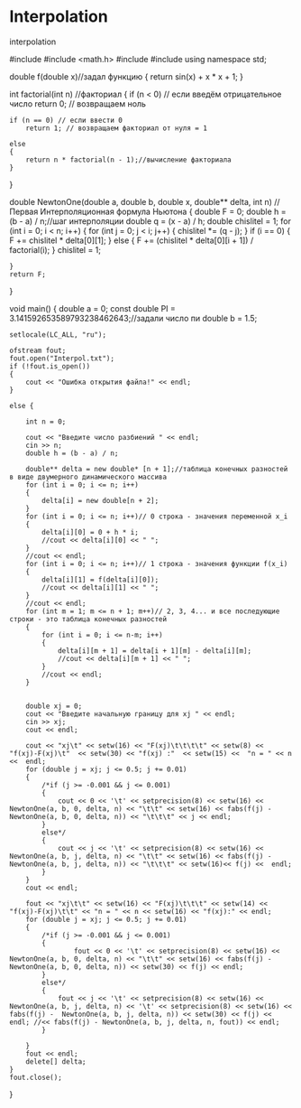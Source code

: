 # Interpolation
interpolation

#include <iostream>
#include <math.h>
#include <iomanip>
#include <fstream>
using namespace std;

double f(double x)//задал функцию
{
	return sin(x) + x * x + 1;
}

int factorial(int n) //факториал
{
	if (n < 0) // если введём отрицательное число
		return 0; // возвращаем ноль

	if (n == 0) // если ввести 0
		return 1; // возвращаем факториал от нуля = 1

	else
 	{
		return n * factorial(n - 1);//вычисление факториала
	}	
}

double NewtonOne(double a, double b, double x, double** delta, int n) // Первая Интерполяционная формула Ньютона
{
	double F = 0;
	double h = (b - a) / n;//шаг интерполяции
	double q = (x - a) / h;
	double chislitel = 1;
	for (int i = 0; i < n; i++)
	{
		for (int j = 0; j < i; j++)
		{
			chislitel *= (q - j);
		}
		if (i == 0)
		{
			F += chislitel * delta[0][1];
		}
		else
		{
			F += (chislitel * delta[0][i + 1]) / factorial(i);
		}
		chislitel = 1;

	}
	return F;
}

void main()
{
	double a = 0;
	const double PI = 3.141592653589793238462643;//задали число пи
	double b = 1.5;

	setlocale(LC_ALL, "ru");

	ofstream fout;
	fout.open("Interpol.txt");
	if (!fout.is_open())
	{
		cout << "Ошибка открытия файла!" << endl;
	}

	else {

		int n = 0;

		cout << "Введите число разбиений " << endl;
		cin >> n;
		double h = (b - a) / n;

		double** delta = new double* [n + 1];//таблица конечных разностей в виде двумерного динамического массива
		for (int i = 0; i <= n; i++)
		{
			delta[i] = new double[n + 2];
		}
		for (int i = 0; i <= n; i++)// 0 строка - значения переменной x_i
		{
			delta[i][0] = 0 + h * i;
			//cout << delta[i][0] << " ";
		}
		//cout << endl;
		for (int i = 0; i <= n; i++)// 1 строка - значения функции f(x_i)
		{
			delta[i][1] = f(delta[i][0]);
			//cout << delta[i][1] << " ";
		}
		//cout << endl;
		for (int m = 1; m <= n + 1; m++)// 2, 3, 4... и все последующие строки - это таблица конечных разностей
		{
			for (int i = 0; i <= n-m; i++)
			{
				delta[i][m + 1] = delta[i + 1][m] - delta[i][m];
				//cout << delta[i][m + 1] << " ";
			}
			//cout << endl;
		}
		

		double xj = 0;
		cout << "Введите начальную границу для xj " << endl;
		cin >> xj;
		cout << endl;

		cout << "xj\t" << setw(16) << "F(xj)\t\t\t\t" << setw(8) << "f(xj)-F(xj)\t"  << setw(30) << "f(xj) :"  << setw(15) <<  "n = " << n <<  endl;
		for (double j = xj; j <= 0.5; j += 0.01)
		{
			/*if (j >= -0.001 && j <= 0.001) 
			{
				cout << 0 << '\t' << setprecision(8) << setw(16) << NewtonOne(a, b, 0, delta, n) << "\t\t" << setw(16) << fabs(f(j) - NewtonOne(a, b, 0, delta, n)) << "\t\t\t" << j << endl;
			}
			else*/
			{
				cout << j << '\t' << setprecision(8) << setw(16) << NewtonOne(a, b, j, delta, n) << "\t\t" << setw(16) << fabs(f(j) - NewtonOne(a, b, j, delta, n)) << "\t\t\t" << setw(16)<< f(j) <<  endl;
			}	
		}
		cout << endl;

		fout << "xj\t\t" << setw(16) << "F(xj)\t\t\t" << setw(14) << "f(xj)-F(xj)\t\t" << "n = " << n << setw(16) << "f(xj):" << endl;
		for (double j = xj; j <= 0.5; j += 0.01)
		{
			/*if (j >= -0.001 && j <= 0.001)
			{
					fout << 0 << '\t' << setprecision(8) << setw(16) << NewtonOne(a, b, 0, delta, n) << "\t\t" << setw(16) << fabs(f(j) - NewtonOne(a, b, 0, delta, n)) << setw(30) << f(j) << endl;
			}
			else*/
			{
				fout << j << '\t' << setprecision(8) << setw(16) << NewtonOne(a, b, j, delta, n) << '\t' << setprecision(8) << setw(16) << fabs(f(j) -  NewtonOne(a, b, j, delta, n)) << setw(30) << f(j) << endl; //<< fabs(f(j) - NewtonOne(a, b, j, delta, n, fout)) << endl;
			}
			
		}
		fout << endl;
		delete[] delta;
	}
	fout.close();

}
